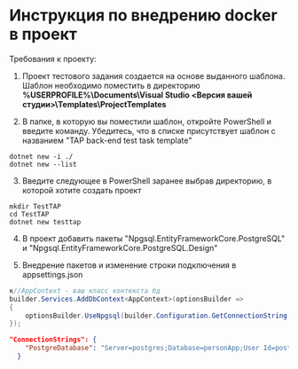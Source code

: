 <h1>Инструкция по внедрению docker в проект</h1>

Требования к проекту:

1. Проект тестового задания создается на основе выданного шаблона. Шаблон  необходимо поместить в директорию **%USERPROFILE%\Documents\Visual Studio <Версия вашей студии>\Templates\ProjectTemplates**

2. В папке, в которую вы поместили шаблон, откройте PowerShell и введите команду. Убедитесь, что в списке присутствует шаблон с названием "TAP back-end test task template"
~~~
dotnet new -i ./ 
dotnet new --list
~~~

3. Введите следующее в PowerShell заранее выбрав директорию, в которой хотите создать проект
~~~
mkdir TestTAP
cd TestTAP
dotnet new testtap
~~~

4. В проект добавить пакеты "Npgsql.EntityFrameworkCore.PostgreSQL" и "Npgsql.EntityFrameworkCore.PostgreSQL.Design"

5. Внедрение пакетов и изменение строки подключения в appsettings.json
~~~C#
к//AppContext - ваш класс контекста бд
builder.Services.AddDbContext<AppContext>(optionsBuilder =>
{
    optionsBuilder.UseNpgsql(builder.Configuration.GetConnectionString("PostgreDatabase"));
});
~~~
~~~json
"ConnectionStrings": {
    "PostgreDatabase": "Server=postgres;Database=personApp;User Id=postgres;Password=changeme"
  }
~~~